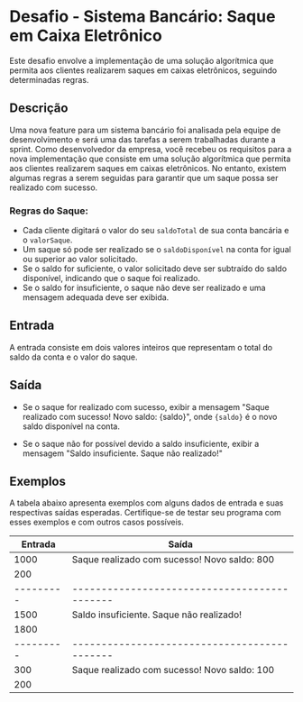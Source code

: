 # Desafio - Sistema Bancário: Saque em Caixa Eletrônico

Este desafio envolve a implementação de uma solução algorítmica que permita aos clientes realizarem saques em caixas eletrônicos, seguindo determinadas regras.

## Descrição

Uma nova feature para um sistema bancário foi analisada pela equipe de desenvolvimento e será uma das tarefas a serem trabalhadas durante a sprint. Como desenvolvedor da empresa, você recebeu os requisitos para a nova implementação que consiste em uma solução algorítmica que permita aos clientes realizarem saques em caixas eletrônicos. No entanto, existem algumas regras a serem seguidas para garantir que um saque possa ser realizado com sucesso.

### Regras do Saque:

- Cada cliente digitará o valor do seu `saldoTotal` de sua conta bancária e o `valorSaque`.
- Um saque só pode ser realizado se o `saldoDisponível` na conta for igual ou superior ao valor solicitado.
- Se o saldo for suficiente, o valor solicitado deve ser subtraído do saldo disponível, indicando que o saque foi realizado.
- Se o saldo for insuficiente, o saque não deve ser realizado e uma mensagem adequada deve ser exibida.

## Entrada

A entrada consiste em dois valores inteiros que representam o total do saldo da conta e o valor do saque.

## Saída

- Se o saque for realizado com sucesso, exibir a mensagem "Saque realizado com sucesso! Novo saldo: {saldo}", onde `{saldo}` é o novo saldo disponível na conta.

- Se o saque não for possível devido a saldo insuficiente, exibir a mensagem "Saldo insuficiente. Saque não realizado!"

## Exemplos

A tabela abaixo apresenta exemplos com alguns dados de entrada e suas respectivas saídas esperadas. Certifique-se de testar seu programa com esses exemplos e com outros casos possíveis.

| Entrada   | Saída                                        |
| --------- | -------------------------------------------- |
| 1000      | Saque realizado com sucesso! Novo saldo: 800 |
| 200       |                                              |
| --------- | -------------------------------------------- |
| 1500      | Saldo insuficiente. Saque não realizado!     |
| 1800      |                                              |
| --------- | -------------------------------------------- |
| 300       | Saque realizado com sucesso! Novo saldo: 100 |
| 200       |                                              |
